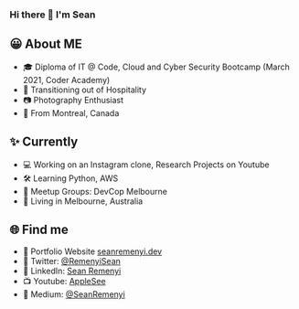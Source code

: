 ### Hi there 👋 I'm Sean


## 😀 About ME
 - 🎓 Diploma of IT @ Code, Cloud and Cyber Security Bootcamp (March 2021, Coder Academy)
 - 🔪 Transitioning out of Hospitality 
 - 📷 Photography Enthusiast
 - 🍁 From Montreal, Canada

## ✨ Currently
 - 💻 Working on an Instagram clone, Research Projects on Youtube
 - 🛠 Learning Python, AWS 
 - 🔗 Meetup Groups: DevCop Melbourne
 - 🐊 Living in Melbourne, Australia

## 🌐 Find me
- 📂 Portfolio Website [seanremenyi.dev](seanremenyi.dev)
- 🐤 Twitter: [@RemenyiSean](https://twitter.com/RemenyiSean)
- 👥 LinkedIn: [Sean Remenyi](https://www.linkedin.com/in/sean-remenyi-4131731aa/)
- 📺 Youtube: [AppleSee](https://www.youtube.com/channel/UC0-KQv4V0leOmu5HLceCZDA)
- 📓 Medium: [@SeanRemenyi](https://sean-remenyi.medium.com/)
